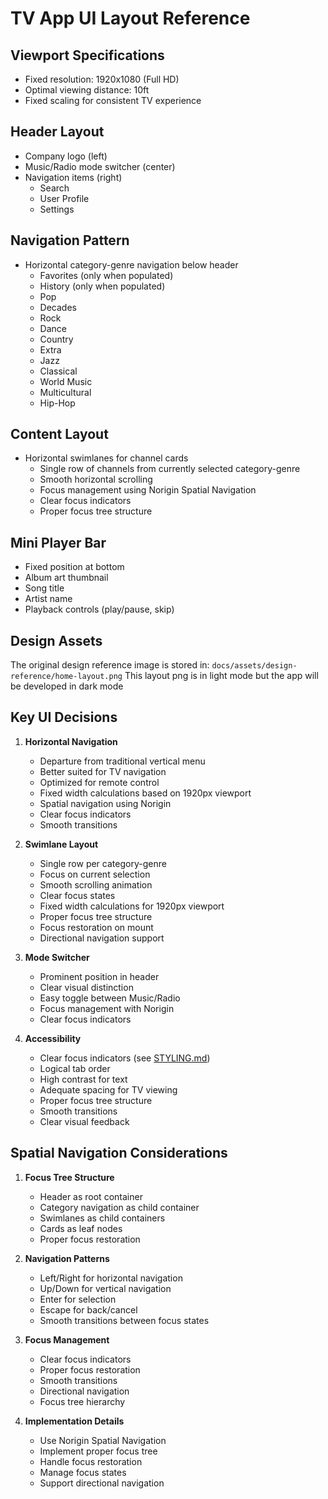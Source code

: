 # TV App UI Layout Reference

## Viewport Specifications
- Fixed resolution: 1920x1080 (Full HD)
- Optimal viewing distance: 10ft
- Fixed scaling for consistent TV experience

## Header Layout
- Company logo (left)
- Music/Radio mode switcher (center)
- Navigation items (right)
  - Search
  - User Profile
  - Settings

## Navigation Pattern
- Horizontal category-genre navigation below header
  - Favorites (only when populated)
  - History (only when populated)
  - Pop
  - Decades
  - Rock
  - Dance
  - Country
  - Extra
  - Jazz
  - Classical
  - World Music
  - Multicultural
  - Hip-Hop

## Content Layout
- Horizontal swimlanes for channel cards
  - Single row of channels from currently selected category-genre
  - Smooth horizontal scrolling
  - Focus management using Norigin Spatial Navigation
  - Clear focus indicators
  - Proper focus tree structure

## Mini Player Bar
- Fixed position at bottom
- Album art thumbnail
- Song title
- Artist name
- Playback controls (play/pause, skip)

## Design Assets
The original design reference image is stored in:
`docs/assets/design-reference/home-layout.png`
This layout png is in light mode but the app will be developed in dark mode

## Key UI Decisions
1. **Horizontal Navigation**
   - Departure from traditional vertical menu
   - Better suited for TV navigation
   - Optimized for remote control
   - Fixed width calculations based on 1920px viewport
   - Spatial navigation using Norigin
   - Clear focus indicators
   - Smooth transitions

2. **Swimlane Layout**
   - Single row per category-genre
   - Focus on current selection
   - Smooth scrolling animation
   - Clear focus states
   - Fixed width calculations for 1920px viewport
   - Proper focus tree structure
   - Focus restoration on mount
   - Directional navigation support

3. **Mode Switcher**
   - Prominent position in header
   - Clear visual distinction
   - Easy toggle between Music/Radio
   - Focus management with Norigin
   - Clear focus indicators

4. **Accessibility**
   - Clear focus indicators (see [STYLING.md](./STYLING.md))
   - Logical tab order
   - High contrast for text
   - Adequate spacing for TV viewing
   - Proper focus tree structure
   - Smooth transitions
   - Clear visual feedback

## Spatial Navigation Considerations
1. **Focus Tree Structure**
   - Header as root container
   - Category navigation as child container
   - Swimlanes as child containers
   - Cards as leaf nodes
   - Proper focus restoration

2. **Navigation Patterns**
   - Left/Right for horizontal navigation
   - Up/Down for vertical navigation
   - Enter for selection
   - Escape for back/cancel
   - Smooth transitions between focus states

3. **Focus Management**
   - Clear focus indicators
   - Proper focus restoration
   - Smooth transitions
   - Directional navigation
   - Focus tree hierarchy

4. **Implementation Details**
   - Use Norigin Spatial Navigation
   - Implement proper focus tree
   - Handle focus restoration
   - Manage focus states
   - Support directional navigation 